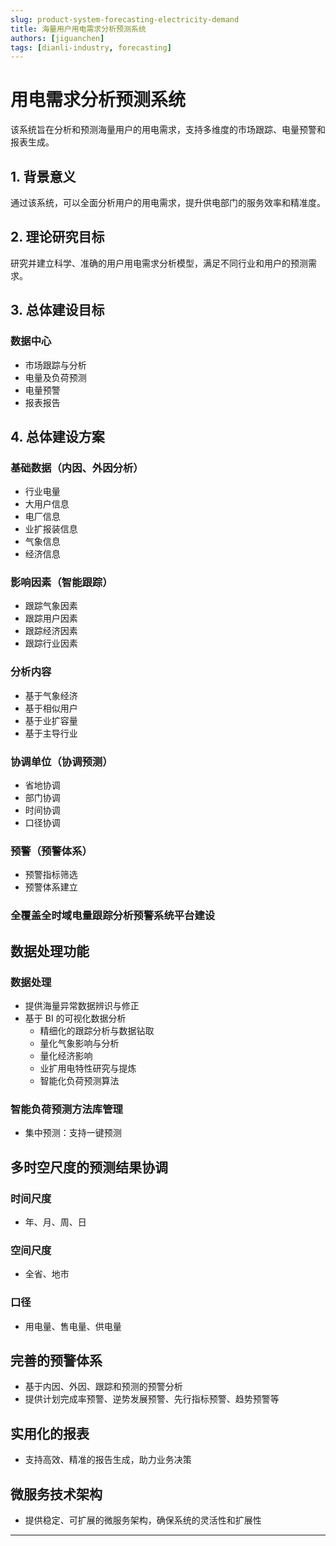 ```yaml
---
slug: product-system-forecasting-electricity-demand
title: 海量用户用电需求分析预测系统
authors: [jiguanchen]
tags: [dianli-industry, forecasting]
---
```


# 用电需求分析预测系统

该系统旨在分析和预测海量用户的用电需求，支持多维度的市场跟踪、电量预警和报表生成。

## 1. 背景意义
通过该系统，可以全面分析用户的用电需求，提升供电部门的服务效率和精准度。

## 2. 理论研究目标
研究并建立科学、准确的用户用电需求分析模型，满足不同行业和用户的预测需求。

## 3. 总体建设目标

### 数据中心
- 市场跟踪与分析
- 电量及负荷预测
- 电量预警
- 报表报告

## 4. 总体建设方案

### 基础数据（内因、外因分析）
- 行业电量
- 大用户信息
- 电厂信息
- 业扩报装信息
- 气象信息
- 经济信息

### 影响因素（智能跟踪）
- 跟踪气象因素
- 跟踪用户因素
- 跟踪经济因素
- 跟踪行业因素

### 分析内容
- 基于气象经济
- 基于相似用户
- 基于业扩容量
- 基于主导行业

### 协调单位（协调预测）
- 省地协调
- 部门协调
- 时间协调
- 口径协调

### 预警（预警体系）
- 预警指标筛选
- 预警体系建立

### 全覆盖全时域电量跟踪分析预警系统平台建设

## 数据处理功能

### 数据处理
- 提供海量异常数据辨识与修正
- 基于 BI 的可视化数据分析
  - 精细化的跟踪分析与数据钻取
  - 量化气象影响与分析
  - 量化经济影响
  - 业扩用电特性研究与提炼
  - 智能化负荷预测算法

### 智能负荷预测方法库管理
- 集中预测：支持一键预测

## 多时空尺度的预测结果协调

### 时间尺度
- 年、月、周、日

### 空间尺度
- 全省、地市

### 口径
- 用电量、售电量、供电量

## 完善的预警体系
- 基于内因、外因、跟踪和预测的预警分析
- 提供计划完成率预警、逆势发展预警、先行指标预警、趋势预警等

## 实用化的报表
- 支持高效、精准的报告生成，助力业务决策

## 微服务技术架构
- 提供稳定、可扩展的微服务架构，确保系统的灵活性和扩展性

---
